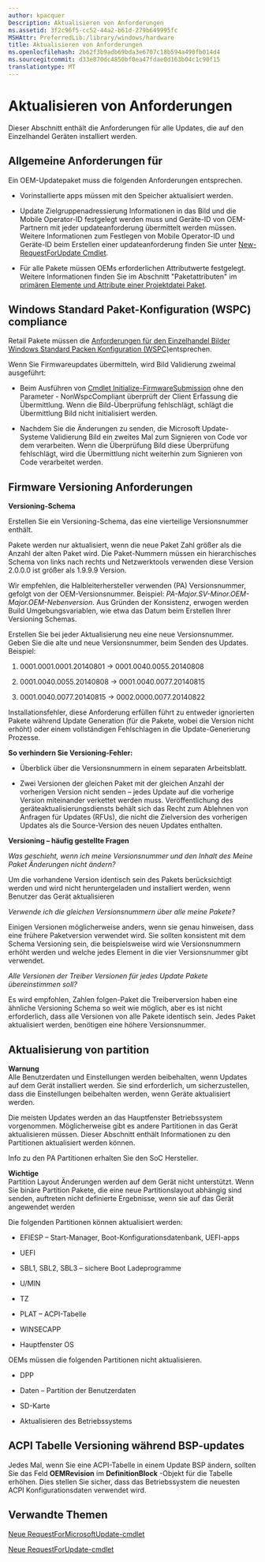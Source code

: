 ```yaml
---
author: kpacquer
Description: Aktualisieren von Anforderungen
ms.assetid: 3f2c96f5-cc52-44a2-b61d-279b649995fc
MSHAttr: PreferredLib:/library/windows/hardware
title: Aktualisieren von Anforderungen
ms.openlocfilehash: 2b62f3b9adb69bda3e6707c18b594a490fb014d4
ms.sourcegitcommit: d33e870dc4850bf0ea47fdae0d163b04c1c90f15
translationtype: MT
---
```

# <a name="update-requirements"></a>Aktualisieren von Anforderungen


Dieser Abschnitt enthält die Anforderungen für alle Updates, die auf den Einzelhandel Geräten installiert werden.

## <a name="span-idgeneralupdaterequirementsspanspan-idgeneralupdaterequirementsspanspan-idgeneralupdaterequirementsspangeneral-update-requirements"></a><span id="General_update_requirements"></span><span id="general_update_requirements"></span><span id="GENERAL_UPDATE_REQUIREMENTS"></span>Allgemeine Anforderungen für


Ein OEM-Updatepaket muss die folgenden Anforderungen entsprechen.

-   Vorinstallierte apps müssen mit den Speicher aktualisiert werden.

-   Update Zielgruppenadressierung Informationen in das Bild und die Mobile Operator-ID festgelegt werden muss und Geräte-ID von OEM-Partnern mit jeder updateanforderung übermittelt werden müssen. Weitere Informationen zum Festlegen von Mobile Operator-ID und Geräte-ID beim Erstellen einer updateanforderung finden Sie unter [New-RequestForUpdate Cmdlet](new-requestforupdate-cmdlet.md).

-   Für alle Pakete müssen OEMs erforderlichen Attributwerte festgelegt. Weitere Informationen finden Sie im Abschnitt "Paketattributen" im [primären Elemente und Attribute einer Projektdatei Paket](https://msdn.microsoft.com/library/dn756796).

## <a name="span-idwindowsstandardpackageconfigurationwspccompliancespanspan-idwindowsstandardpackageconfigurationwspccompliancespanspan-idwindowsstandardpackageconfigurationwspccompliancespanwindows-standard-package-configuration-wspc-compliance"></a><span id="Windows_Standard_Package_Configuration__WSPC__compliance"></span><span id="windows_standard_package_configuration__wspc__compliance"></span><span id="WINDOWS_STANDARD_PACKAGE_CONFIGURATION__WSPC__COMPLIANCE"></span>Windows Standard Paket-Konfiguration (WSPC) compliance


Retail Pakete müssen die [Anforderungen für den Einzelhandel Bilder Windows Standard Packen Konfiguration (WSPC)](https://msdn.microsoft.com/library/dn756781)entsprechen.

Wenn Sie Firmwareupdates übermitteln, wird Bild Validierung zweimal ausgeführt:

-   Beim Ausführen von [Cmdlet Initialize-FirmwareSubmission](initialize-firmwaresubmission-cmdlet.md) ohne den Parameter - NonWspcCompliant überprüft der Client Erfassung die Übermittlung. Wenn die Bild-Überprüfung fehlschlägt, schlägt die Übermittlung Bild nicht initialisiert werden.

-   Nachdem Sie die Änderungen zu senden, die Microsoft Update-Systeme Validierung Bild ein zweites Mal zum Signieren von Code vor dem verarbeiten. Wenn die Überprüfung Bild diese Überprüfung fehlschlägt, wird die Übermittlung nicht weiterhin zum Signieren von Code verarbeitet werden.

## <a name="span-idfirmwareversioningrequirementsspanspan-idfirmwareversioningrequirementsspanspan-idfirmwareversioningrequirementsspanfirmware-versioning-requirements"></a><span id="Firmware_versioning_requirements"></span><span id="firmware_versioning_requirements"></span><span id="FIRMWARE_VERSIONING_REQUIREMENTS"></span>Firmware Versioning Anforderungen


**Versioning-Schema**

Erstellen Sie ein Versioning-Schema, das eine vierteilige Versionsnummer enthält.

Pakete werden nur aktualisiert, wenn die neue Paket Zahl größer als die Anzahl der alten Paket wird. Die Paket-Nummern müssen ein hierarchisches Schema von links nach rechts und Netzwerktools verwenden diese Version 2.0.0.0 ist größer als 1.9.9.9 Version.

Wir empfehlen, die Halbleiterhersteller verwenden (PA) Versionsnummer, gefolgt von der OEM-Versionsnummer. Beispiel: *PA-Major.SV-Minor.OEM-Major.OEM-Nebenversion*. Aus Gründen der Konsistenz, erwogen werden Build Umgebungsvariablen, wie etwa das Datum beim Erstellen Ihrer Versioning Schemas.

Erstellen Sie bei jeder Aktualisierung neu eine neue Versionsnummer. Geben Sie die alte und neue Versionsnummer, beim Senden des Updates. Beispiel:

1.  0001.0001.0001.20140801 -&gt; 0001.0040.0055.20140808

2.  0001.0040.0055.20140808 -&gt; 0001.0040.0077.20140815

3.  0001.0040.0077.20140815 -&gt; 0002.0000.0077.20140822

Installationsfehler, diese Anforderung erfüllen führt zu entweder ignorierten Pakete während Update Generation (für die Pakete, wobei die Version nicht erhöht) oder einem vollständigen Fehlschlagen in die Update-Generierung Prozesse.

**So verhindern Sie Versioning-Fehler:**

-   Überblick über die Versionsnummern in einem separaten Arbeitsblatt.

-   Zwei Versionen der gleichen Paket mit der gleichen Anzahl der vorherigen Version nicht senden – jedes Update auf die vorherige Version miteinander verkettet werden muss. Veröffentlichung des geräteaktualisierungsdiensts behält sich das Recht zum Ablehnen von Anfragen für Updates (RFUs), die nicht die Zielversion des vorherigen Updates als die Source-Version des neuen Updates enthalten.

**Versioning – häufig gestellte Fragen**

*Was geschieht, wenn ich meine Versionsnummer und den Inhalt des Meine Paket Änderungen nicht ändern?*

Um die vorhandene Version identisch sein des Pakets berücksichtigt werden und wird nicht heruntergeladen und installiert werden, wenn Benutzer das Gerät aktualisieren

*Verwende ich die gleichen Versionsnummern über alle meine Pakete?*

Einigen Versionen möglicherweise anders, wenn sie genau hinweisen, dass eine frühere Paketversion verwendet wird. Sie sollten konsistent mit dem Schema Versioning sein, die beispielsweise wird wie Versionsnummern erhöht werden und welche jedes Element in die vier Versionsnummer gibt verwendet.

*Alle Versionen der Treiber Versionen für jedes Update Pakete übereinstimmen soll?*

Es wird empfohlen, Zahlen folgen-Paket die Treiberversion haben eine ähnliche Versioning Schema so weit wie möglich, aber es ist nicht erforderlich, dass alle Versionen von alle Pakete identisch sein. Jedes Paket aktualisiert werden, benötigen eine höhere Versionsnummer.

## <a name="span-idupdatepartitionrequirementsspanspan-idupdatepartitionrequirementsspanspan-idupdatepartitionrequirementsspanupdate-partition-requirements"></a><span id="Update_partition_requirements"></span><span id="update_partition_requirements"></span><span id="UPDATE_PARTITION_REQUIREMENTS"></span>Aktualisierung von partition


**Warnung**  
Alle Benutzerdaten und Einstellungen werden beibehalten, wenn Updates auf dem Gerät installiert werden. Sie sind erforderlich, um sicherzustellen, dass die Einstellungen beibehalten werden, wenn Geräte aktualisiert werden.

 

Die meisten Updates werden an das Hauptfenster Betriebssystem vorgenommen. Möglicherweise gibt es andere Partitionen in das Gerät aktualisieren müssen. Dieser Abschnitt enthält Informationen zu den Partitionen aktualisiert werden können.

Info zu den PA Partitionen erhalten Sie den SoC Hersteller.

**Wichtige**  
Partition Layout Änderungen werden auf dem Gerät nicht unterstützt.  Wenn Sie binäre Partition Pakete, die eine neue Partitionslayout abhängig sind senden, auftreten nicht definierte Ergebnisse, wenn sie auf das Gerät angewendet werden

 

Die folgenden Partitionen können aktualisiert werden:

-   EFIESP – Start-Manager, Boot-Konfigurationsdatenbank, UEFI-apps

-   UEFI

-   SBL1, SBL2, SBL3 – sichere Boot Ladeprogramme

-   U/MIN

-   TZ

-   PLAT – ACPI-Tabelle

-   WINSECAPP

-   Hauptfenster OS

OEMs müssen die folgenden Partitionen nicht aktualisieren.

-   DPP

-   Daten – Partition der Benutzerdaten

-   SD-Karte

-   Aktualisieren des Betriebssystems

## <a name="span-idacpitableversioningduringbspupdatesspanspan-idacpitableversioningduringbspupdatesspanspan-idacpitableversioningduringbspupdatesspanacpi-table-versioning-during-bsp-updates"></a><span id="ACPI_table_versioning_during_BSP_updates"></span><span id="acpi_table_versioning_during_bsp_updates"></span><span id="ACPI_TABLE_VERSIONING_DURING_BSP_UPDATES"></span>ACPI Tabelle Versioning während BSP-updates


Jedes Mal, wenn Sie eine ACPI-Tabelle in einem Update BSP ändern, sollten Sie das Feld **OEMRevision** im **DefinitionBlock** -Objekt für die Tabelle erhöhen. Dies stellen Sie sicher, dass das Betriebssystem die neuesten ACPI Konfigurationsdaten verwendet wird.

## <a name="span-idrelatedtopicsspanrelated-topics"></a><span id="related_topics"></span>Verwandte Themen


[Neue RequestForMicrosoftUpdate-cmdlet](new-requestformicrosoftupdate-cmdlet.md)

[Neue RequestForUpdate-cmdlet](new-requestforupdate-cmdlet.md)

 

 






